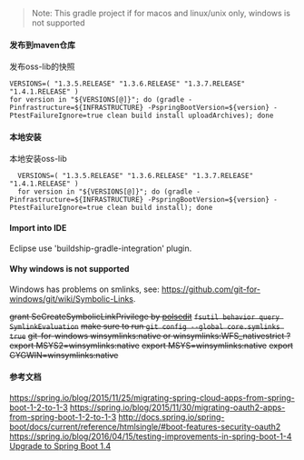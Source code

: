 > Note: This gradle project if for macos and linux/unix only, windows is not supported

#### 发布到maven仓库

  发布oss-lib的快照

    VERSIONS=( "1.3.5.RELEASE" "1.3.6.RELEASE" "1.3.7.RELEASE" "1.4.1.RELEASE" )
    for version in "${VERSIONS[@]}"; do (gradle -Pinfrastructure=${INFRASTRUCTURE} -PspringBootVersion=${version} -PtestFailureIgnore=true clean build install uploadArchives); done
    
#### 本地安装

  本地安装oss-lib

      VERSIONS=( "1.3.5.RELEASE" "1.3.6.RELEASE" "1.3.7.RELEASE" "1.4.1.RELEASE" )
      for version in "${VERSIONS[@]}"; do (gradle -Pinfrastructure=${INFRASTRUCTURE} -PspringBootVersion=${version} -PtestFailureIgnore=true clean build install); done

#### Import into IDE

  Eclipse use 'buildship-gradle-integration' plugin.

#### Why windows is not supported

  Windows has problems on smlinks, see: https://github.com/git-for-windows/git/wiki/Symbolic-Links.
    
  ~~grant SeCreateSymbolicLinkPrivilege by [polsedit](http://polsedit.southsoftware.com/)~~
  ~~`fsutil behavior query SymlinkEvaluation`~~
  ~~make sure to run `git config --global core.symlinks true`~~
  ~~git-for-windows winsymlinks:native or winsymlinks:WFS_nativestrict ?~~
  ~~export MSYS2=winsymlinks:native~~
  ~~export MSYS=winsymlinks:native~~
  ~~export CYGWIN=winsymlinks:native~~

#### 参考文档

https://spring.io/blog/2015/11/25/migrating-spring-cloud-apps-from-spring-boot-1-2-to-1-3
https://spring.io/blog/2015/11/30/migrating-oauth2-apps-from-spring-boot-1-2-to-1-3
http://docs.spring.io/spring-boot/docs/current/reference/htmlsingle/#boot-features-security-oauth2
https://spring.io/blog/2016/04/15/testing-improvements-in-spring-boot-1-4
[Upgrade to Spring Boot 1.4](https://my.oschina.net/hantsy/blog/720108)
